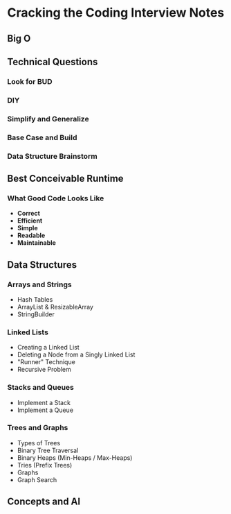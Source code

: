 # Cracking the Coding Interview Notes #

## Big O ##

## Technical Questions ##

### Look for BUD ###

### DIY ###

### Simplify and Generalize ###

### Base Case and Build ###

### Data Structure Brainstorm ###

## Best Conceivable Runtime ###

### What Good Code Looks Like ###

- **Correct**
- **Efficient**
- **Simple**
- **Readable**
- **Maintainable**

## Data Structures ##

### Arrays and Strings ###

- Hash Tables
- ArrayList & ResizableArray
- StringBuilder

### Linked Lists ###

- Creating a Linked List
- Deleting a Node from a Singly Linked List
- "Runner" Technique
- Recursive Problem

### Stacks and Queues ###

- Implement a Stack
- Implement a Queue

### Trees and Graphs ###

- Types of Trees
- Binary Tree Traversal
- Binary Heaps (Min-Heaps / Max-Heaps)
- Tries (Prefix Trees)
- Graphs
- Graph Search

## Concepts and Al